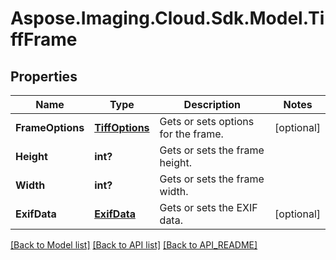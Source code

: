 # Aspose.Imaging.Cloud.Sdk.Model.TiffFrame
## Properties

Name | Type | Description | Notes
------------ | ------------- | ------------- | -------------
**FrameOptions** | [**TiffOptions**](TiffOptions.md) | Gets or sets options for the frame. | [optional] 
**Height** | **int?** | Gets or sets the frame height. | 
**Width** | **int?** | Gets or sets the frame width. | 
**ExifData** | [**ExifData**](ExifData.md) | Gets or sets the EXIF data. | [optional] 

[[Back to Model list]](API_README.md#documentation-for-models) [[Back to API list]](API_README.md#documentation-for-api-endpoints) [[Back to API_README]](API_README.md)

